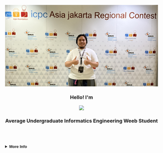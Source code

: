 <div align="center">
  <img src="icpc2-cropped.jpg" alt="wallpaper-profile">
  <p align="center" style="font-family: 'Product Sans', sans-serif;"><h3><b>Hello! I'm</b></h3></p>
  <a href="https://git.io/typing-svg"><img src="https://readme-typing-svg.demolab.com?font=Fira+Code&duration=3000&pause=999&color=D740F7&center=true&random=false&width=435&lines=Athaullah+;The+Almighty+NameLess;Daath" /></a>
  <p align="center" style="font-family: 'Product Sans', sans-serif;"><h3><b>Average Undergraduate Informatics Engineering Weeb Student</b></h3></p>
  <br>
</div>

<br>
<br>

<details>
  <br>
  <summary style="font-family: 'Product Sans', sans-serif; font-size: small;"><b>More Info</b></summary>
  <div align="center">
    <table>
      <tr>
        <img height="140px" style="padding: 5px;"
          src="https://github-readme-stats-sigma-five.vercel.app/api?username=NameLessAth&show_icons=true&theme=midnight-purple&include_all_commits=true&count_private=true" />
      </tr>
      <tr>
        <img height="140px" style="padding: 5px;"
          src="https://github-readme-stats-sigma-five.vercel.app/api/top-langs/?username=NameLessAth&theme=midnight-purple&hide_border=false&hide=jupyter%20notebook&include_all_commits=true&count_private=true&layout=compact&exclude_repo=tubes_probstat" />
      </tr>
    </table>
  </div>
</details>
